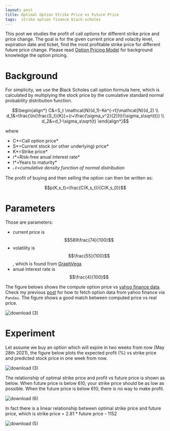 ```yaml
---
layout: post
title: Optimal Option Strike Price vs Future Price
tags:  strike option finance black-scholes
---
```

This post we studies the profit of call options for different strike price and price change. The goal is for the given current price and volacity level, expiration date and ticket, find the most profitable strike price for different future price change. Please read [Option Pricing Model](/option-pricing) for background knowledge the option pricing. 

# Background

For simplicity, we use the Black Scholes call option formula here, which is calculated by multiplying the stock price by the cumulative standard normal probability distribution function.

$$\begin{align*}
C&=S_t \mathcal{N}(d_1)-Ke^{-rt}\mathcal{N}(d_2) \\ 
 d_1&=\frac{\ln{\frac{S_t}{K}}+(r+\frac{\sigma_v^2}{2})t}{\sigma_s\sqrt{t}} \\ 
 d_2&=d_1-\sigma_s\sqrt{t} 
\end{align*}$$

where

- C*=Call option price*
- S*=Current stock (or other underlying) price*
- K*=Strike price*
- r*=Risk-free anual interest rate*
- t*=Years to maturity*
- $\mathcal{N}$*=cumulative density function of normal distribution*

The profit of buying and then selling the option can then be written as:

$$p(K,s_t)=\frac{C(K,s_t)}{C(K,s_0)}$$

# Parameters

Those are parameters:

- current price is $$589\frac{74}{100}$$
- volatility is $$\frac{55}{100}$$, which is found from [GraphVega](http://med.zhqiang.org:3000/)
- anual interest rate is $$\frac{4}{100}$$

The figure belows shows the compute option price vs [yahoo finance data](https://finance.yahoo.com/quote/TSLA/options?date=1622160000). Check my previous [post](/read-option-from-yahoo-with-pandas) for how to fetch option data from yahoo finance via `Pandas`.  The figure shows a good match between computed price vs real price.

![download (3)](https://raw.githubusercontent.com/zhangtemplar/zhangtemplar.github.io/master/uPic/2021_05_15_11_21_15_download%20(3).png)

# Experiment

Let assume we buy an option which will expire in two weeks from now (May 28th 2021), the figure below plots the expected profit (%) vs strike price and predicted stock price in one week from now.

![download (3)](https://raw.githubusercontent.com/zhangtemplar/zhangtemplar.github.io/master/uPic/2021_05_15_13_28_59_download%20(3).png)

The relationship of optimal strike price and profit vs future price is shown as below. When future price is below 610, your strike price should be as low as possible. When the future price is below 610, there is no way to make profit. 

![download (6)](https://raw.githubusercontent.com/zhangtemplar/zhangtemplar.github.io/master/uPic/2021_05_15_13_28_52_download%20(6).png)

In fact there is a linear relationship between optimal strike price and future price,  which is strike price = 2.81 * future price - 1152

![download (5)](https://raw.githubusercontent.com/zhangtemplar/zhangtemplar.github.io/master/uPic/2021_05_15_13_28_45_download%20(5).png)
